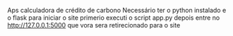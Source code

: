Aps
calculadora de crédito de carbono 
Necessário  ter o python instalado e o flask 
para iniciar o site primerio executi o  script app.py 
depois entre no http://127.0.0.1:5000  que vora sera retirecionado para o site 